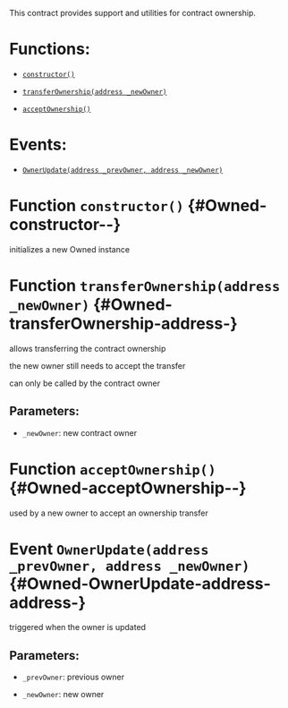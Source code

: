 This contract provides support and utilities for contract ownership.

# Functions:

- [`constructor()`](#Owned-constructor--)

- [`transferOwnership(address _newOwner)`](#Owned-transferOwnership-address-)

- [`acceptOwnership()`](#Owned-acceptOwnership--)

# Events:

- [`OwnerUpdate(address _prevOwner, address _newOwner)`](#Owned-OwnerUpdate-address-address-)

# Function `constructor()` {#Owned-constructor--}

initializes a new Owned instance

# Function `transferOwnership(address _newOwner)` {#Owned-transferOwnership-address-}

allows transferring the contract ownership

the new owner still needs to accept the transfer

can only be called by the contract owner

## Parameters:

- `_newOwner`:    new contract owner

# Function `acceptOwnership()` {#Owned-acceptOwnership--}

used by a new owner to accept an ownership transfer

# Event `OwnerUpdate(address _prevOwner, address _newOwner)` {#Owned-OwnerUpdate-address-address-}

triggered when the owner is updated

## Parameters:

- `_prevOwner`: previous owner

- `_newOwner`:  new owner
